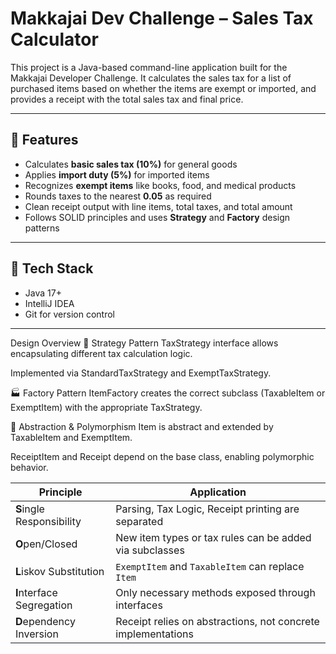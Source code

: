 # Makkajai Dev Challenge – Sales Tax Calculator

This project is a Java-based command-line application built for the Makkajai Developer Challenge. It calculates the sales tax for a list of purchased items based on whether the items are exempt or imported, and provides a receipt with the total sales tax and final price.

---

## 🚀 Features

- Calculates **basic sales tax (10%)** for general goods
- Applies **import duty (5%)** for imported items
- Recognizes **exempt items** like books, food, and medical products
- Rounds taxes to the nearest **0.05** as required
- Clean receipt output with line items, total taxes, and total amount
- Follows SOLID principles and uses **Strategy** and **Factory** design patterns

---

## 🧱 Tech Stack

- Java 17+
- IntelliJ IDEA
- Git for version control

---

Design Overview
🔄 Strategy Pattern
TaxStrategy interface allows encapsulating different tax calculation logic.

Implemented via StandardTaxStrategy and ExemptTaxStrategy.

🏭 Factory Pattern
ItemFactory creates the correct subclass (TaxableItem or ExemptItem) with the appropriate TaxStrategy.

🧱 Abstraction & Polymorphism
Item is abstract and extended by TaxableItem and ExemptItem.

ReceiptItem and Receipt depend on the base class, enabling polymorphic behavior.


| Principle                 | Application                                                  |
| ------------------------- | ------------------------------------------------------------ |
| **S**ingle Responsibility | Parsing, Tax Logic, Receipt printing are separated           |
| **O**pen/Closed           | New item types or tax rules can be added via subclasses      |
| **L**iskov Substitution   | `ExemptItem` and `TaxableItem` can replace `Item`            |
| **I**nterface Segregation | Only necessary methods exposed through interfaces            |
| **D**ependency Inversion  | Receipt relies on abstractions, not concrete implementations |




